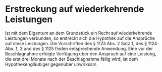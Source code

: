 # Erstreckung auf wiederkehrende Leistungen

Ist mit dem Eigentum an dem Grundstück ein Recht auf wiederkehrende Leistungen verbunden, so erstreckt sich die Hypothek auf die Ansprüche auf diese Leistungen. Die Vorschriften des § 1123 Abs. 2 Satz 1, des § 1124 Abs. 1, 3 und des § 1125 finden entsprechende Anwendung. Eine vor der Beschlagnahme erfolgte Verfügung über den Anspruch auf eine Leistung, die erst drei Monate nach der Beschlagnahme fällig wird, ist dem Hypothekengläubiger gegenüber unwirksam. 

